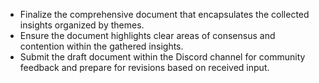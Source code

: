 - Finalize the comprehensive document that encapsulates the collected insights organized by themes.
- Ensure the document highlights clear areas of consensus and contention within the gathered insights.
- Submit the draft document within the Discord channel for community feedback and prepare for revisions based on received input.
